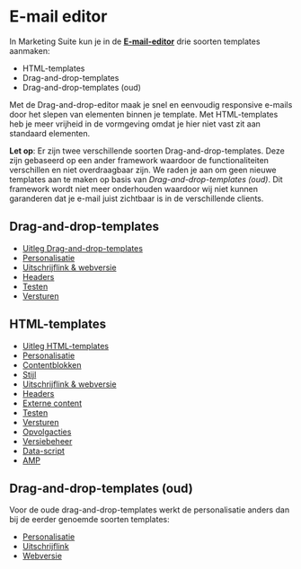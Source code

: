 # E-mail editor

In Marketing Suite kun je in de **[E-mail-editor](https://ms.copernica.com/nl#/templates)** drie soorten templates aanmaken:
- HTML-templates
- Drag-and-drop-templates
- Drag-and-drop-templates (oud)

Met de Drag-and-drop-editor maak je snel en eenvoudig responsive e-mails door het slepen van elementen binnen je template. Met HTML-templates heb je meer vrijheid in de vormgeving omdat je hier niet vast zit aan standaard elementen.

**Let op**: Er zijn twee verschillende soorten Drag-and-drop-templates. Deze zijn gebaseerd op een ander framework waardoor de functionaliteiten verschillen en niet overdraagbaar zijn. We raden je aan om geen nieuwe templates aan te maken op basis van _Drag-and-drop-templates (oud)_. Dit framework wordt niet meer onderhouden waardoor wij niet kunnen garanderen dat je e-mail juist zichtbaar is in de verschillende clients.

## Drag-and-drop-templates
* [Uitleg Drag-and-drop-templates](./email-editor-drag-and-drop-templates)
* [Personalisatie](./email-editor-personalization)
* [Uitschrijflink & webversie](./email-editor-unsubscribelink-webversion)
* [Headers](./email-editor-headers)
* [Testen](./email-editor-tests)
* [Versturen](./email-editor-send-mass-mailing)

## HTML-templates
* [Uitleg HTML-templates](./email-editor-html-templates)
* [Personalisatie](./email-editor-personalization)
* [Contentblokken](./emailings-publisher-contentblocks)
* [Stijl](./emailings-publisher-styling)
* [Uitschrijflink & webversie](./email-editor-unsubscribelink-webversion)
* [Headers](./email-editor-headers)
* [Externe content](./emailings-publisher-external-content)
* [Testen](./email-editor-tests)
* [Versturen](./email-editor-send-mass-mailing)
* [Opvolgacties](./follow-up-manager-publisher)
* [Versiebeheer](./template-versions)
* [Data-script](./data-object)
* [AMP](./amp)  

## Drag-and-drop-templates (oud)
Voor de oude drag-and-drop-templates werkt de personalisatie anders dan bij de eerder genoemde soorten templates:
* [Personalisatie](./emailings-ms-personalization)
* [Uitschrijflink](./emailings-ms-unsubscribe)
* [Webversie](./emailings-ms-webversion)
